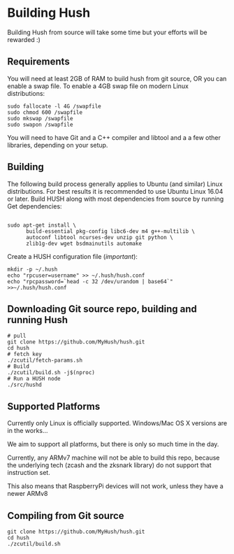 # Building Hush

Building Hush from source will take some time but your efforts will be rewarded :)

## Requirements

You will need at least 2GB of RAM to build hush from git source, OR
you can enable a swap file. To enable a 4GB swap file on modern Linux
distributions:

    sudo fallocate -l 4G /swapfile
    sudo chmod 600 /swapfile
    sudo mkswap /swapfile
    sudo swapon /swapfile

You will need to have Git and a C++ compiler and libtool and a
a few other libraries, depending on your setup.

## Building
The following build process generally applies to Ubuntu (and similar) Linux
distributions. For best results it is recommended to use Ubuntu Linux 16.04
or later.
Build HUSH along with most dependencies from source by running
Get dependencies:
```{r, engine='bash'}

sudo apt-get install \
      build-essential pkg-config libc6-dev m4 g++-multilib \
      autoconf libtool ncurses-dev unzip git python \
      zlib1g-dev wget bsdmainutils automake
```

Create a HUSH configuration file (*important*):
```
mkdir -p ~/.hush
echo "rpcuser=username" >> ~/.hush/hush.conf
echo "rpcpassword=`head -c 32 /dev/urandom | base64`" >>~/.hush/hush.conf
```

## Downloading Git source repo, building and running Hush

```{r, engine='bash'}
# pull
git clone https://github.com/MyHush/hush.git
cd hush
# fetch key
./zcutil/fetch-params.sh
# Build
./zcutil/build.sh -j$(nproc)
# Run a HUSH node
./src/hushd
```

## Supported Platforms

Currently only Linux is officially supported. Windows/Mac OS X versions are in the works...

We aim to support all platforms, but there is only so much time in the day.

Currently, any ARMv7 machine will not be able to build this repo, because the
underlying tech (zcash and the zksnark library) do not support that instruction
set.

This also means that RaspberryPi devices will not work, unless they have a newer ARMv8

## Compiling from Git source

    git clone https://github.com/MyHush/hush.git
    cd hush
    ./zcutil/build.sh


